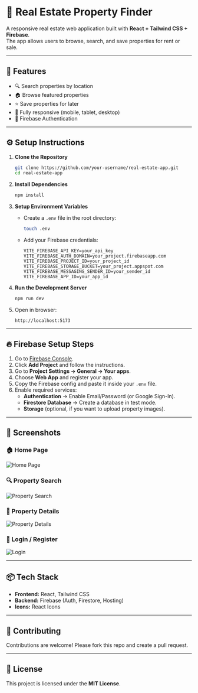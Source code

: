 # 🏡 Real Estate Property Finder

A responsive real estate web application built with **React + Tailwind CSS + Firebase**.  
The app allows users to browse, search, and save properties for rent or sale.

---

## 🚀 Features
- 🔍 Search properties by location  
- 🏠 Browse featured properties  
- ⭐ Save properties for later  
- 📱 Fully responsive (mobile, tablet, desktop)  
- 🔐 Firebase Authentication  

---

## ⚙️ Setup Instructions

1. **Clone the Repository**
   ```bash
   git clone https://github.com/your-username/real-estate-app.git
   cd real-estate-app
   ```

2. **Install Dependencies**
   ```bash
   npm install
   ```

3. **Setup Environment Variables**
   - Create a `.env` file in the root directory:
     ```bash
     touch .env
     ```
   - Add your Firebase credentials:
     ```env
     VITE_FIREBASE_API_KEY=your_api_key
     VITE_FIREBASE_AUTH_DOMAIN=your_project.firebaseapp.com
     VITE_FIREBASE_PROJECT_ID=your_project_id
     VITE_FIREBASE_STORAGE_BUCKET=your_project.appspot.com
     VITE_FIREBASE_MESSAGING_SENDER_ID=your_sender_id
     VITE_FIREBASE_APP_ID=your_app_id
     ```

4. **Run the Development Server**
   ```bash
   npm run dev
   ```

5. Open in browser:
   ```
   http://localhost:5173
   ```

---

## 🔥 Firebase Setup Steps

1. Go to [Firebase Console](https://console.firebase.google.com/).  
2. Click **Add Project** and follow the instructions.  
3. Go to **Project Settings → General → Your apps**.  
4. Choose **Web App** and register your app.  
5. Copy the Firebase config and paste it inside your `.env` file.  
6. Enable required services:
   - **Authentication** → Enable Email/Password (or Google Sign-In).  
   - **Firestore Database** → Create a database in test mode.  
   - **Storage** (optional, if you want to upload property images).  

---

## 📸 Screenshots

### 🏠 Home Page
![Home Page](screenshots/home.png)

### 🔍 Property Search
![Property Search](screenshots/search.png)

### 📄 Property Details
![Property Details](screenshots/details.png)

### 🔑 Login / Register
![Login](screenshots/login.png)

---

## 📦 Tech Stack
- **Frontend:** React, Tailwind CSS  
- **Backend:** Firebase (Auth, Firestore, Hosting)  
- **Icons:** React Icons  

---

## 🤝 Contributing
Contributions are welcome! Please fork this repo and create a pull request.

---

## 📜 License
This project is licensed under the **MIT License**.
